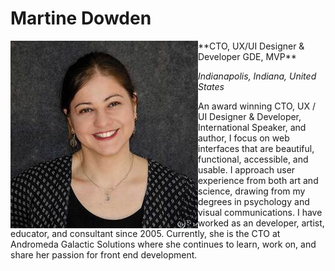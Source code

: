 # Martine Dowden
<img style="float: left;" src="martine-dowden.jpg">
**CTO, UX/UI Designer & Developer GDE, MVP**

*Indianapolis, Indiana, United States*  

 

An award winning CTO, UX / UI Designer & Developer, International Speaker, and author, I focus on web interfaces that are beautiful, functional, accessible, and usable. I approach user experience from both art and science, drawing from my degrees in psychology and visual communications. I have worked as an developer, artist, educator, and consultant since 2005. Currently, she is the CTO at Andromeda Galactic Solutions where she continues to learn, work on, and share her passion for front end development.
